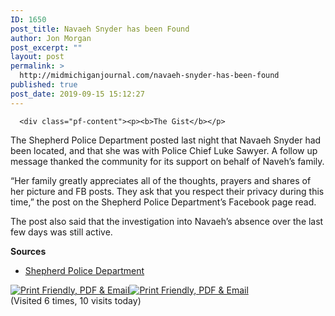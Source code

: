 ```yaml
---
ID: 1650
post_title: Navaeh Snyder has been Found
author: Jon Morgan
post_excerpt: ""
layout: post
permalink: >
  http://midmichiganjournal.com/navaeh-snyder-has-been-found
published: true
post_date: 2019-09-15 15:12:27
---
```


      <div class="pf-content"><p><b>The Gist</b></p>
<p>The Shepherd Police Department posted last night that Navaeh Snyder had been located, and that she was with Police Chief Luke Sawyer. A follow up message thanked the community for its support on behalf of Naveh’s family.</p>
<p>“Her family greatly appreciates all of the thoughts, prayers and shares of her picture and FB posts. They ask that you respect their privacy during this time,” the post on the Shepherd Police Department’s Facebook page read.</p>
<p>The post also said that the investigation into Navaeh’s absence over the last few days was still active.</p>
<p><b>Sources</b></p>
<ul>
<li><a href="https://www.facebook.com/permalink.php?story_fbid=2675221055829779&amp;id=205632619455314&amp;__xts__%5B0%5D=68.ARCaoEeU-geSgoX9xLvEbVBAeMfWk07dLT2SQHt2KUFaSSn2Mz7gMcQ2EKg5b81SKkt_2uOOdP4_1IMKmw2abwKtr3iopsXYEeoz5v1YHltv3Wfizj3zasDyc3DcVCJ8wctsSAFa6aI1S8eALm4WEUylNtFaVD_ixbC2Yth60GQ8Xe5KdS_-x4oeu78Os3ouSzNw9dC3_elOBre0SrQk4_OrH47VMBsvsSjkSimY_XEclqOz4sjg-YX_Fjrh7P2JjQw0EsOVjToikRrAjvXcWEUKbpDn6YLupKgzYtDYNJmLh9rH76NawHP_BHQStJtEvB7QLDu4eeiAhul-B28omA&amp;__tn__=-R">Shepherd Police Department</a></li>
</ul>
<div class="printfriendly pf-alignleft"><a href="#" rel="nofollow" onclick="window.print(); return false;" class="noslimstat" title="" data-original-title="Printer Friendly, PDF &amp; Email"><img style="border:none;-webkit-box-shadow:none; box-shadow:none;" src="https://i2.wp.com/cdn.printfriendly.com/buttons/printfriendly-pdf-button.png?w=1160&amp;ssl=1" alt="Print Friendly, PDF &amp; Email" data-recalc-dims="1" class="jetpack-lazy-image jetpack-lazy-image--handled" data-lazy-loaded="1"><noscript><img style="border:none;-webkit-box-shadow:none; box-shadow:none;" src="https://i2.wp.com/cdn.printfriendly.com/buttons/printfriendly-pdf-button.png?w=1160&#038;ssl=1" alt="Print Friendly, PDF & Email" data-recalc-dims="1" /></noscript></a></div></div><div class="tptn_counter" id="tptn_counter_1650">(Visited 6 times, 10 visits today)</div>